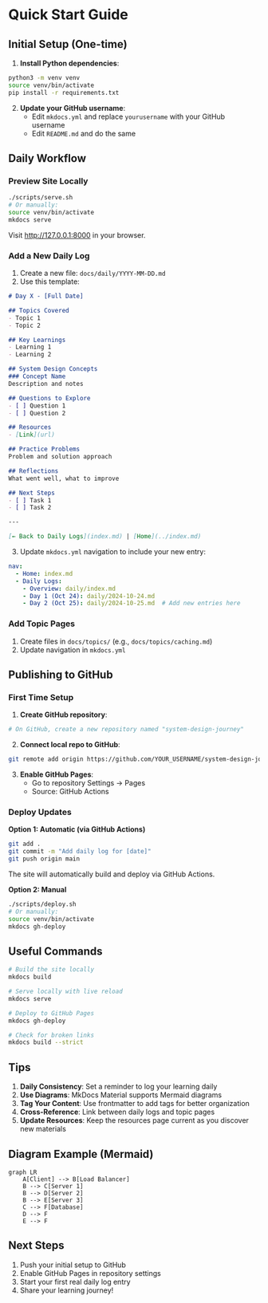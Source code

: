 # Quick Start Guide

## Initial Setup (One-time)

1. **Install Python dependencies**:
```bash
python3 -m venv venv
source venv/bin/activate
pip install -r requirements.txt
```

2. **Update your GitHub username**:
   - Edit `mkdocs.yml` and replace `yourusername` with your GitHub username
   - Edit `README.md` and do the same

## Daily Workflow

### Preview Site Locally

```bash
./scripts/serve.sh
# Or manually:
source venv/bin/activate
mkdocs serve
```

Visit http://127.0.0.1:8000 in your browser.

### Add a New Daily Log

1. Create a new file: `docs/daily/YYYY-MM-DD.md`
2. Use this template:

```markdown
# Day X - [Full Date]

## Topics Covered
- Topic 1
- Topic 2

## Key Learnings
- Learning 1
- Learning 2

## System Design Concepts
### Concept Name
Description and notes

## Questions to Explore
- [ ] Question 1
- [ ] Question 2

## Resources
- [Link](url)

## Practice Problems
Problem and solution approach

## Reflections
What went well, what to improve

## Next Steps
- [ ] Task 1
- [ ] Task 2

---

[← Back to Daily Logs](index.md) | [Home](../index.md)
```

3. Update `mkdocs.yml` navigation to include your new entry:

```yaml
nav:
  - Home: index.md
  - Daily Logs:
    - Overview: daily/index.md
    - Day 1 (Oct 24): daily/2024-10-24.md
    - Day 2 (Oct 25): daily/2024-10-25.md  # Add new entries here
```

### Add Topic Pages

1. Create files in `docs/topics/` (e.g., `docs/topics/caching.md`)
2. Update navigation in `mkdocs.yml`

## Publishing to GitHub

### First Time Setup

1. **Create GitHub repository**:
```bash
# On GitHub, create a new repository named "system-design-journey"
```

2. **Connect local repo to GitHub**:
```bash
git remote add origin https://github.com/YOUR_USERNAME/system-design-journey.git
```

3. **Enable GitHub Pages**:
   - Go to repository Settings → Pages
   - Source: GitHub Actions

### Deploy Updates

**Option 1: Automatic (via GitHub Actions)**
```bash
git add .
git commit -m "Add daily log for [date]"
git push origin main
```

The site will automatically build and deploy via GitHub Actions.

**Option 2: Manual**
```bash
./scripts/deploy.sh
# Or manually:
source venv/bin/activate
mkdocs gh-deploy
```

## Useful Commands

```bash
# Build the site locally
mkdocs build

# Serve locally with live reload
mkdocs serve

# Deploy to GitHub Pages
mkdocs gh-deploy

# Check for broken links
mkdocs build --strict
```

## Tips

1. **Daily Consistency**: Set a reminder to log your learning daily
2. **Use Diagrams**: MkDocs Material supports Mermaid diagrams
3. **Tag Your Content**: Use frontmatter to add tags for better organization
4. **Cross-Reference**: Link between daily logs and topic pages
5. **Update Resources**: Keep the resources page current as you discover new materials

## Diagram Example (Mermaid)

```mermaid
graph LR
    A[Client] --> B[Load Balancer]
    B --> C[Server 1]
    B --> D[Server 2]
    B --> E[Server 3]
    C --> F[Database]
    D --> F
    E --> F
```

## Next Steps

1. Push your initial setup to GitHub
2. Enable GitHub Pages in repository settings
3. Start your first real daily log entry
4. Share your learning journey!
